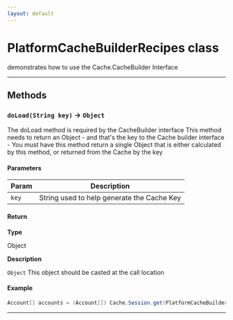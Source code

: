 ```yaml
---
layout: default
---
```

# PlatformCacheBuilderRecipes class

demonstrates how to use the Cache.CacheBuilder Interface

---
## Methods
### `doLoad(String key)` → `Object`

The doLoad method is required by the CacheBuilder interface This method needs to return an Object - and that's the key to the Cache builder interface - You must have this method return a single Object that is either calculated by this method, or returned from the Cache by the key

#### Parameters
|Param|Description|
|-----|-----------|
|`key` |    String used to help generate the Cache Key |

#### Return

**Type**

Object

**Description**

`Object` This object should be casted at the call location

#### Example
```java
Account[] accounts = (Account[]) Cache.Session.get(PlatformCacheBuilderRecipes.class, 'myAccounts')
```

---
